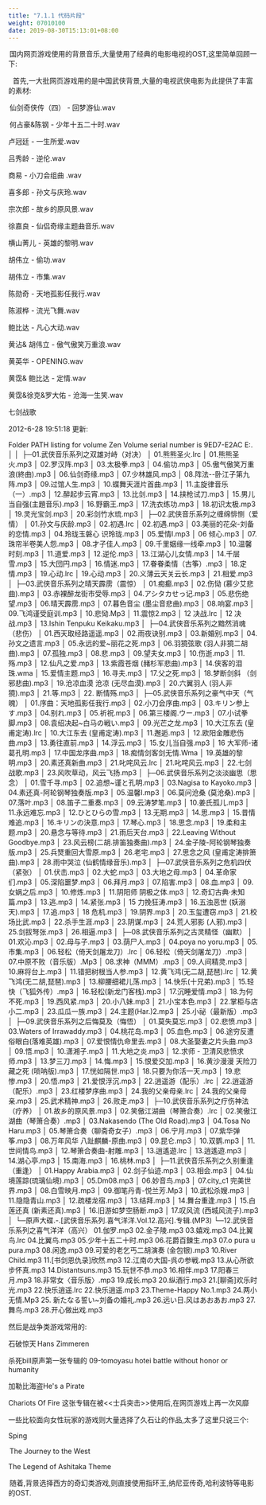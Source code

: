 ```yaml
---
title: "7.1.1 代码片段"
weight: 07010100
date: 2019-08-30T15:13:01+08:00
---
```

 国内网页游戏使用的背景音乐,大量使用了经典的电影电视的OST,这里简单回顾一下: 

   首先,一大批网页游戏用的是中国武侠背景,大量的电视武侠电影为此提供了丰富的素材: 

 仙剑奇侠传（四） - 回梦游仙.wav 

 何占豪&陈钢 - 少年十五二十时.wav  

卢冠廷 - 一生所爱.wav  

吕秀龄 - 逆伦.wav  

商易 - 小刀会组曲 .wav  

喜多郎 - 孙文与庆玲.wav  

宗次郎 - 故乡的原风景.wav  

徐嘉良 - 仙侣奇缘主题曲音乐.wav  

横山菁儿 - 英雄的黎明.wav  

胡伟立 - 偷功.wav  

胡伟立 - 市集.wav  

陈勋奇 - 天地孤影任我行.wav  

陈淑桦 - 流光飞舞.wav  

鲍比达 - 凡心大动.wav  

黄沾& 胡伟立 - 傲气傲笑万重浪.wav  

黄英华 - OPENING.wav  

黄霑& 鲍比达 - 定情.wav  

黄霑&徐克&罗大佑 - 沧海一生笑.wav 

七剑战歌 

2012-6-28 19:51:18 更新: 

Folder PATH listing for volume Zen 
Volume serial number is 9ED7-E2AC 
E:. 
│ 
│  
├─01.武侠音乐系列之双雄对峙（对决） 
│ 01.熊熊圣火.lrc 
│ 01.熊熊圣火.mp3 
│ 02.罗汉阵.mp3 
│ 03.太极拳.mp3 
│ 04.偷功.mp3 
│ 05.傲气傲笑万重浪(終曲).mp3 
│ 06.仙剑奇缘.mp3 
│ 07.少林雄风.mp3 
│ 08.阵法--卧江子第九阵.mp3 
│ 09.过馆人生.mp3 
│ 10.蝶舞天涯片首曲.mp3 
│ 11.主旋律音乐（一）.mp3 
│ 12.醉起步云宵.mp3 
│ 13.比剑.mp3 
│ 14.挟枪试刀.mp3 
│ 15.男儿当自强(主題音乐).mp3 
│ 16.野霸王.mp3 
│ 17.洗衣练功.mp3 
│ 18.初识太极.mp3 
│ 19.灵光宝剑.mp3 
│ 20.彩剑竹水琉.mp3 
│  
├─02.武侠音乐系列之缠绵悱恻（爱情） 
│ 01.孙文与庆龄.mp3 
│ 02.初遇.lrc 
│ 02.初遇.mp3 
│ 03.美丽的花朵-刘备的恋情.mp3 
│ 04.玲珑玉磐心 识玲珑.mp3 
│ 05.爱情I.mp3 
│ 06 倾心.mp3 
│ 07.珠帘半卷美人怨.mp3 
│ 08.才子佳人.mp3 
│ 09.千里姻缘一线牵.mp3 
│ 10.温馨时刻.mp3 
│ 11.道爱.mp3 
│ 12.逆伦.mp3 
│ 13.江湖心儿女情.mp3 
│ 14.千层雪.mp3 
│ 15.大団円.mp3 
│ 16.情迷.mp3 
│ 17.眷眷柔情（古筝）.mp3 
│ 18.定情.mp3 
│ 19.心动.lrc 
│ 19.心动.mp3 
│ 20.义薄云天关云长.mp3 
│ 21.相爱.mp3 
│  
├─03.武侠音乐系列之晴天霹雳（震惊） 
│ 01.痴癫.mp3 
│ 02.伤恸 (慕少艾悲曲).mp3 
│ 03.赤裸醉龙街市受辱.mp3 
│ 04.アシタカせっ记.mp3 
│ 05.悲伤绝望.mp3 
│ 06.晴天霹雳.mp3 
│ 07.暮色音尘 (墨尘音悲曲).mp3 
│ 08.响宴.mp3 
│ 09.飞鸿谨受庭训.mp3 
│ 10.悲恸.Mp3 
│ 11.震惊2.mp3 
│ 12 决战.lrc 
│ 12 决战.mp3 
│ 13.Ishin Tenpuku Keikaku.mp3 
│  
├─04.武侠音乐系列之黯然消魂（悲伤） 
│ 01.西天取经路遥遥.mp3 
│ 02.雨夜诀别.mp3 
│ 03.新婚别.mp3 
│ 04.孙文之遗言.mp3 
│ 05.永远的爱~丽花之死.mp3 
│ 06.羽獍弦歌 (羽人非獍二胡曲).mp3 
│ 07.孤独.mp3 
│ 08.悲.mp3 
│ 09.望夫女.mp3 
│ 10.伤逝.mp3 
│ 11.殇.mp3 
│ 12.仙凡之爱.mp3 
│ 13.紫霞苍烟 (赭杉军悲曲).mp3 
│ 14.侠客的泪珠.wma 
│ 15.爱情主题.mp3 
│ 16.寻夫.mp3 
│ 17.父之死.mp3 
│ 18.梦断剑斜 （剑邪悲曲).mp3 
│ 19.沧凉血漠 沧凉 (无尽血漠).mp3 
│ 20.六翼羽人 (羽人非獍).mp3 
│ 21.等.mp3 
│ 22. 断情殇.mp3 
│  
├─05.武侠音乐系列之豪气中天（气魄） 
│ 01.序曲：天地孤影任我行.mp3 
│ 02.小刀会序曲.mp3 
│ 03.キリン参上す.mp3 
│ 04.别れ.mp3 
│ 05.祈祝.mp3 
│ 06.第三楼阁.ウー.mp3 
│ 07.小试拳脚.mp3 
│ 08.袁绍决起~白马の戦い.mp3 
│ 09.光芒之龙.mp3 
│ 10.大江东去 (皇甫定涛).lrc 
│ 10.大江东去 (皇甫定涛).mp3 
│ 11.邂逅.mp3 
│ 12.欧阳金雕悲伤曲.mp3 
│ 13.勇往直前.mp3 
│ 14.浮云.mp3 
│ 15.女儿当自强.mp3 
│ 16 大军师-诸葛孔明.mp3 
│ 17.中国龙序曲.mp3 
│ 18.痴情剑客剑无情.Wma 
│ 19.英雄的黎明.mp3 
│ 20.素还真新曲.mp3 
│ 21.叱咤风云.lrc 
│ 21.叱咤风云.mp3 
│ 22.七剑战歌.mp3 
│ 23.风吹草动，风云飞扬.mp3 
│  
├─06.武侠音乐系列之淡淡幽思（思念） 
│ 01.雪千寻.mp3 
│ 02.追想~谨と孔明.mp3 
│ 03.Nagisa to Kayoko.mp3 
│ 04.素还真-阿轮钢琴独奏版.mp3 
│ 05.温馨I.mp3 
│ 06.莫问沧桑 (莫沧桑).mp3 
│ 07.落叶.mp3 
│ 08.笛子二重奏.mp3 
│ 09.云涛梦笔.mp3 
│ 10.姜氏孤儿.mp3 
│ 11.永远难忘.mp3 
│ 12.ひとひらの雪.mp3 
│ 13.无期.mp3 
│ 14.思.mp3 
│ 15.昔情难追.mp3 
│ 16.キリンの決意.mp3 
│ 17.琴心.mp3 
│ 18.思念.mp3 
│ 19.柔和主题.mp3 
│ 20.悬念与等待.mp3 
│ 21.雨后天台.mp3 
│ 22.Leaving Without Goodbye.mp3 
│ 23.风云榜(二胡.排笛独奏曲).mp3 
│ 24.金子陵-阿轮钢琴独奏版.mp3 
│ 25.兵燹重回大雪原.mp3 
│ 26.老宅.mp3 
│ 27.思念之风 (皇甫定涛排箫曲).mp3 
│ 28.雨中哭泣 (仙鹤情缘音乐).mp3 
│  
├─07.武侠音乐系列之危机四伏（紧张） 
│ 01.伏击.mp3 
│ 02.大蛇.mp3 
│ 03.大地之母.mp3 
│ 04.革命家们.mp3 
│ 05.深陷噩梦.mp3 
│ 06.拜月.mp3 
│ 07.陷害.mp3 
│ 08.血.mp3 
│ 09.女娲之后.mp3 
│ 10.修炼.mp3 
│ 11.阴阳师 阴极之体.mp3 
│ 12.奇幻古典·未知篇.mp3 
│ 13.逃.mp3 
│ 14.紧张.mp3 
│ 15 力挽狂涛.mp3 
│ 16.五浊恶世 (妖溺天).mp3 
│ 17.追.mp3 
│ 18 危机.mp3 
│ 19.阴界.mp3 
│ 20.玉玺遭窃.mp3 
│ 21.校场比武.mp3 
│ 22.杀手生涯.mp3 
│ 23.阴谋.mp3 
│ 24.荒人邪影 (人邪).mp3 
│ 25.剑拔弩张.mp3 
│ 26.相逼.mp3 
│  
├─08.武侠音乐系列之古灵精怪（幽默） 
│ 01.欢沁.mp3 
│ 02.母与子.mp3 
│ 03.荫尸人.mp3 
│ 04.poya no yoru.mp3 
│ 05.市集.mp3 
│ 06.轻松（倚天剑屠龙刀）.lrc 
│ 06.轻松（倚天剑屠龙刀）.mp3 
│ 07.中原不败（音乐版）.Mp3 
│ 08.求神（MMM）.mp3 
│ 09.人间精灵.mp3 
│ 10.麻将台上.mp3 
│ 11.错把树根当人参.mp3 
│ 12.黄飞鸿(无二胡,琵琶).lrc 
│ 12.黄飞鸿(无二胡,琵琶).mp3 
│ 13.柳腰细裙儿荡.mp3 
│ 14.快乐(十兄弟).mp3 
│ 15.轻快（飞狐外传）.mp3 
│ 16.轻松(新龙门客栈).mp3 
│ 17.沉睡爱情.mp3 
│ 18.为何不死.mp3 
│ 19.西风紧.mp3 
│ 20.小八妹.mp3 
│ 21.小宝本色.mp3 
│ 22.掌柜与店小二.mp3 
│ 23.瓜瓜一族.mp3 
│ 24.主题(Har.)2.mp3 
│ 25.小祕（最新版）.mp3 
│  
├─09.武侠音乐系列之后悔莫及（悔悟） 
│ 01.莫失莫忘.mp3 
│ 02.悲愤.mp3 
│ 03.Waters of Irrawaddy.mp3 
│ 04.桃花岛.mp3 
│ 05.血色.mp3 
│ 06.途穷反遭俗眼白(落难英雄).mp3 
│ 07.爱恨情仇命里去.mp3 
│ 08.大圣娶妻之片头曲.mp3 
│ 09.悟.mp3 
│ 10.潇湘子.mp3 
│ 11.大地之炎.mp3 
│ 12.求师 - 卫清风悲愤求师.mp3 
│ 13.梦三刀.mp3 
│ 14.悔.mp3 
│ 15.恨爱交加.mp3 
│ 16.黄沙漫漫 天险刀藏之死 (唢呐版).mp3 
│ 17.恍如隔世.mp3 
│ 18.只要为你活一天.mp3 
│ 19.悲惨.mp3 
│ 20.悟.mp3 
│ 21.爱恨浮沉.mp3 
│ 22.逍遥游（配乐）.lrc 
│ 22.逍遥游（配乐）.mp3 
│ 23.红楼梦序曲.mp3 
│ 24.我的父亲母亲.lrc 
│ 24.我的父亲母亲.mp3 
│ 25.武术精神.mp3 
│ 26.败走.mp3 
│  
├─10.武侠音乐系列之疗伤神法（疗养） 
│ 01.故乡的原风景.mp3 
│ 02.笑傲江湖曲（琴箫合奏）.lrc 
│ 02.笑傲江湖曲（琴箫合奏）.mp3 
│ 03.Nakasendo (The Old Road).mp3 
│ 04.Tosa No Haru.mp3 
│ 05.琴箫合奏（聊斋奇女子）.mp3 
│ 06.宁月.mp3 
│ 07.紫华弹筝.mp3 
│ 08.万年风华 八趾麒麟-原曲.mp3 
│ 09.昆仑.mp3 
│ 10.双鹦.mp3 
│ 11.世间情鸟.mp3 
│ 12.琴箫合奏曲-射雕.mp3 
│ 13.逍遙遊.lrc 
│ 13.逍遙遊.mp3 
│ 14.湖心亭.mp3 
│ 15.南海.mp3 
│ 16.桃林.mp3 
│  
├─11.武侠音乐系列之久别重逢（重逢） 
│ 01.Happy Arabia.mp3 
│ 02.剑子仙迹.mp3 
│ 03.相会.mp3 
│ 04.仙境莲踪(琉璃仙境).mp3 
│ 05.Dm08.mp3 
│ 06.妙音鸟.mp3 
│ 07.city_c1 完美世界.mp3 
│ 08.白雪映月.mp3 
│ 09.御笔丹青-悦兰芳.Mp3 
│ 10.武松杀嫂.mp3 
│ 11.隐隐青山.mp3 
│ 12.疏楼龙宿.mp3 
│ 13.结拜.mp3 
│ 14.舞台重逢.mp3 
│ 15.白莲还真 (新素还真).mp3 
│ 16.旧游如梦空肠断.mp3 
│ 17.叹风流 (西城风流子).mp3 
│  
└─原声大碟.-.[武侠音乐系列.喜气洋洋.Vol.12.高兴].专辑.(MP3) 
└─12.武侠音乐系列之喜气洋洋（高兴） 
01.伽罗.mp3 
02.金子陵.mp3 
03.嬉戏.mp3 
04.比翼鸟.lrc 
04.比翼鸟.mp3 
05.少年十五二十时.mp3 
06.花爵百鍊生.mp3 
07.o pura u pura.mp3 
08.闲逸.mp3 
09.可爱的老乞丐二胡演奏 (金包银).mp3 
10.River Child.mp3 
11.[书剑恩仇录]欣然.mp3 
12.江南の大国-呉の参戦.mp3 
13.从心所欲步怀真.mp3 
14.Distantsuns.mp3 
15.玩世不恭.mp3 
16.相伴.mp3 
17.阳春三月.mp3 
18.非常女〈音乐版〉.mp3 
19.成长.mp3 
20.纵酒行.mp3 
21.[聊斋]欢乐时光.mp3 
22.快乐逍遥.lrc 
22.快乐逍遥.mp3 
23.Theme-Happy No.1.mp3 
24.两小无情.Mp3 
25. 新たなる誓い~刘备の婚礼.mp3 
26.远い日.风はあおあお.mp3 
27.舞鸟.mp3 
28.开心做出戏.mp3 
 

 
然后是战争类游戏常用的:  

石破惊天 Hans Zimmeren 

杀死bill原声第一张专辑的 09-tomoyasu hotei battle without honor or humanity 

加勒比海盗He's a Pirate   

Chariots Of Fire 这张专辑在被<<士兵突击>>使用后,在网页游戏上再一次风靡 
 
一些比较面向女性玩家的游戏则大量选择了久石让的作品,太多了这里只说三个: 

Sping 

 The Journey to the West 

The Legend of Ashitaka Theme 
 
 随着,背景选择西方的奇幻类游戏,则直接使用指环王,纳尼亚传奇,哈利波特等电影的OST. 

 